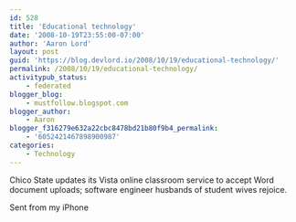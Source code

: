 ```yaml
---
id: 528
title: 'Educational technology'
date: '2008-10-19T23:55:00-07:00'
author: 'Aaron Lord'
layout: post
guid: 'https://blog.devlord.io/2008/10/19/educational-technology/'
permalink: /2008/10/19/educational-technology/
activitypub_status:
    - federated
blogger_blog:
    - mustfollow.blogspot.com
blogger_author:
    - Aaron
blogger_f316279e632a22cbc8478bd21b80f9b4_permalink:
    - '6052421467898900987'
categories:
    - Technology
---
```


Chico State updates its Vista online classroom service to accept Word document uploads; software engineer husbands of student wives rejoice.  <!--<a>Bug page</a>-->

Sent from my iPhone